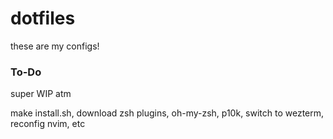 # dotfiles

these are my configs!

### To-Do
super WIP atm

make install.sh, download zsh plugins, oh-my-zsh, p10k, switch to wezterm, reconfig nvim, etc
